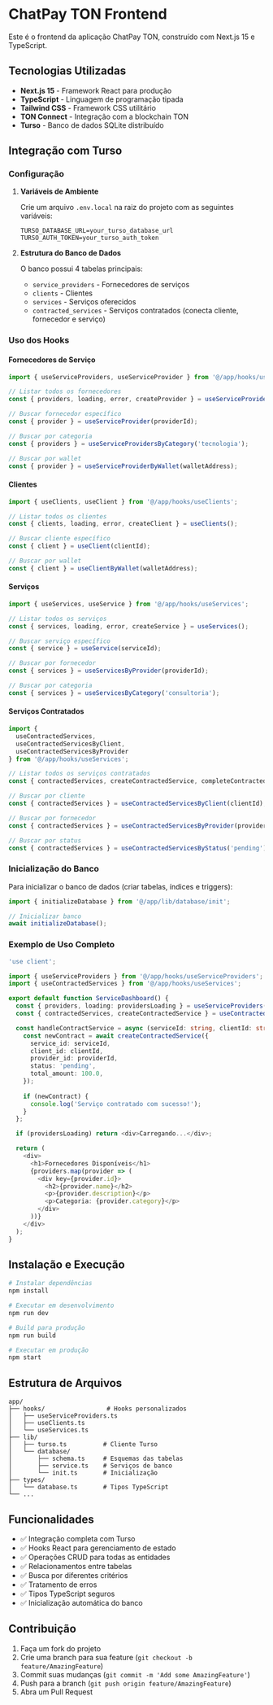 # ChatPay TON Frontend

Este é o frontend da aplicação ChatPay TON, construído com Next.js 15 e TypeScript.

## Tecnologias Utilizadas

- **Next.js 15** - Framework React para produção
- **TypeScript** - Linguagem de programação tipada
- **Tailwind CSS** - Framework CSS utilitário
- **TON Connect** - Integração com a blockchain TON
- **Turso** - Banco de dados SQLite distribuído

## Integração com Turso

### Configuração

1. **Variáveis de Ambiente**
   
   Crie um arquivo `.env.local` na raiz do projeto com as seguintes variáveis:
   
   ```env
   TURSO_DATABASE_URL=your_turso_database_url
   TURSO_AUTH_TOKEN=your_turso_auth_token
   ```

2. **Estrutura do Banco de Dados**

   O banco possui 4 tabelas principais:
   
   - `service_providers` - Fornecedores de serviços
   - `clients` - Clientes
   - `services` - Serviços oferecidos
   - `contracted_services` - Serviços contratados (conecta cliente, fornecedor e serviço)

### Uso dos Hooks

#### Fornecedores de Serviço

```typescript
import { useServiceProviders, useServiceProvider } from '@/app/hooks/useServiceProviders';

// Listar todos os fornecedores
const { providers, loading, error, createProvider } = useServiceProviders();

// Buscar fornecedor específico
const { provider } = useServiceProvider(providerId);

// Buscar por categoria
const { providers } = useServiceProvidersByCategory('tecnologia');

// Buscar por wallet
const { provider } = useServiceProviderByWallet(walletAddress);
```

#### Clientes

```typescript
import { useClients, useClient } from '@/app/hooks/useClients';

// Listar todos os clientes
const { clients, loading, error, createClient } = useClients();

// Buscar cliente específico
const { client } = useClient(clientId);

// Buscar por wallet
const { client } = useClientByWallet(walletAddress);
```

#### Serviços

```typescript
import { useServices, useService } from '@/app/hooks/useServices';

// Listar todos os serviços
const { services, loading, error, createService } = useServices();

// Buscar serviço específico
const { service } = useService(serviceId);

// Buscar por fornecedor
const { services } = useServicesByProvider(providerId);

// Buscar por categoria
const { services } = useServicesByCategory('consultoria');
```

#### Serviços Contratados

```typescript
import { 
  useContractedServices, 
  useContractedServicesByClient,
  useContractedServicesByProvider 
} from '@/app/hooks/useServices';

// Listar todos os serviços contratados
const { contractedServices, createContractedService, completeContractedService } = useContractedServices();

// Buscar por cliente
const { contractedServices } = useContractedServicesByClient(clientId);

// Buscar por fornecedor
const { contractedServices } = useContractedServicesByProvider(providerId);

// Buscar por status
const { contractedServices } = useContractedServicesByStatus('pending');
```

### Inicialização do Banco

Para inicializar o banco de dados (criar tabelas, índices e triggers):

```typescript
import { initializeDatabase } from '@/app/lib/database/init';

// Inicializar banco
await initializeDatabase();
```

### Exemplo de Uso Completo

```typescript
'use client';

import { useServiceProviders } from '@/app/hooks/useServiceProviders';
import { useContractedServices } from '@/app/hooks/useServices';

export default function ServiceDashboard() {
  const { providers, loading: providersLoading } = useServiceProviders();
  const { contractedServices, createContractedService } = useContractedServices();

  const handleContractService = async (serviceId: string, clientId: string, providerId: string) => {
    const newContract = await createContractedService({
      service_id: serviceId,
      client_id: clientId,
      provider_id: providerId,
      status: 'pending',
      total_amount: 100.0,
    });
    
    if (newContract) {
      console.log('Serviço contratado com sucesso!');
    }
  };

  if (providersLoading) return <div>Carregando...</div>;

  return (
    <div>
      <h1>Fornecedores Disponíveis</h1>
      {providers.map(provider => (
        <div key={provider.id}>
          <h2>{provider.name}</h2>
          <p>{provider.description}</p>
          <p>Categoria: {provider.category}</p>
        </div>
      ))}
    </div>
  );
}
```

## Instalação e Execução

```bash
# Instalar dependências
npm install

# Executar em desenvolvimento
npm run dev

# Build para produção
npm run build

# Executar em produção
npm start
```

## Estrutura de Arquivos

```
app/
├── hooks/                 # Hooks personalizados
│   ├── useServiceProviders.ts
│   ├── useClients.ts
│   └── useServices.ts
├── lib/
│   ├── turso.ts          # Cliente Turso
│   └── database/
│       ├── schema.ts     # Esquemas das tabelas
│       ├── service.ts    # Serviços de banco
│       └── init.ts       # Inicialização
├── types/
│   └── database.ts       # Tipos TypeScript
└── ...
```

## Funcionalidades

- ✅ Integração completa com Turso
- ✅ Hooks React para gerenciamento de estado
- ✅ Operações CRUD para todas as entidades
- ✅ Relacionamentos entre tabelas
- ✅ Busca por diferentes critérios
- ✅ Tratamento de erros
- ✅ Tipos TypeScript seguros
- ✅ Inicialização automática do banco

## Contribuição

1. Faça um fork do projeto
2. Crie uma branch para sua feature (`git checkout -b feature/AmazingFeature`)
3. Commit suas mudanças (`git commit -m 'Add some AmazingFeature'`)
4. Push para a branch (`git push origin feature/AmazingFeature`)
5. Abra um Pull Request
